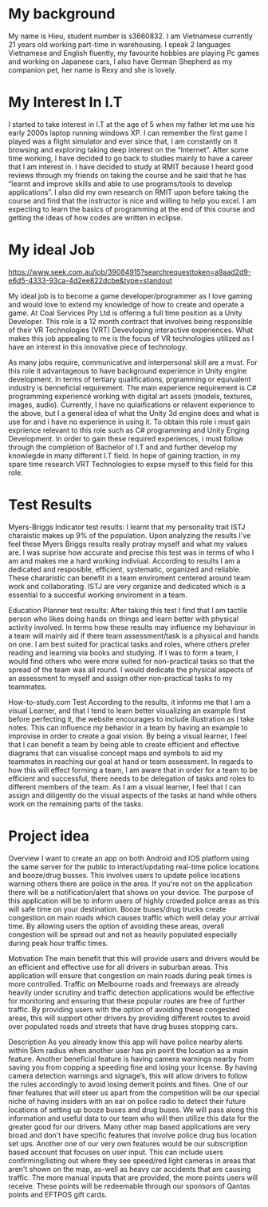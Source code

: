 
# My background  
My name is Hieu, student number is s3660832. I am Vietnamese currently 21 years old working part-time in warehousing. I speak 2 languages Vietnamese and English fluently, my favourite hobbies are playing Pc games and working on Japanese cars, I also have German Shepherd as my companion pet, her name is Rexy and she is lovely. 

# My Interest In I.T 
I started to take interest in I.T at the age of 5 when my father let me use his early 2000s laptop running windows XP. I can remember the first game I played was a flight simulator and ever since that, I am constantly on it browsing and exploring taking deep interest on the “Internet”. After some time working, I have decided to go back to studies mainly to have a career that I am interest in. I have decided to study at RMIT because I heard good reviews through my friends on taking the course and he said that he has “learnt and improve skills and able to use programs/tools to develop applications”. I also did my own research on RMIT upon before taking the course and find that the instructor is nice and willing to help you excel. I am expecting to learn the basics of programming at the end of this course and getting the ideas of how codes are written in eclipse.


# My ideal Job 
https://www.seek.com.au/job/39084915?searchrequesttoken=a9aad2d9-e6d5-4333-93ca-4d2ee822dcbe&type=standout


My ideal job is to become a game developer/programmer as I love gaming and would love to extend my knowledge of how to create and operate a game. At Coal Services Pty Ltd is offering a full time position as a Unity Developer. This role is a 12 month contract that involves being responsible of their VR Technologies (VRT) Devevloping interactive experiences. What makes this job appealing to me is the focus of VR technologies utilized as I have an interest in this innovative piece of technology.

As many jobs require, communicative and interpersonal skill are a must. For this role it advantageous to have background  experience in Unity engine development. In terms of tertiary qualifications, prgramming or equivalent industry is benneficial requirement. The main experience requirement is C# programming experience working with digital art assets (models, textures, images, audio).
Currently, I have no qulaifications or relavent experience to the above, but I a general idea of what the Unity 3d engine does and what is use for and i have no experience in using it. 
To obtain this role i must gain exprience relevant to this role such as C# programming and Unity Enging Development. In order to gain these required experiences, i must follow through the completion of Bachelor of I.T and and further develop my knowlegde in many different I.T field. In hope of gaining traction, in my spare time research VRT Technologies to expse myself to this field for this role. 
 
# Test Results 
 
Myers-Briggs Indicator test results:
I learnt that my personality trait ISTJ charaistic makes up 9% of the population. Upon analyzing the results I've feel these Myers Briggs results really protray myself and what my values are. I was suprise how accurate and precise this test was in terms of who I am and makes me a hard working indiviual. According to results I am a dedicated and resposible, efficient, systematic, organized and reliable. These chararistic can benefit in a team enviroment centered around team work and collaborating. ISTJ are very organize and dedicated which is a essential to a succesful working enviroment in a team. 

Education Planner test results: 
After taking this test I find that I am tactile person who likes doing hands on things and learn better with physical activity involved. In terms how these results may influence my behaviour in a team will mainly aid if there team assessment/task is a physical and hands on one. I am best suited for practical tasks and roles, where others prefer reading and learning via books and studying. If I was to form a team, I would find others who were more suited for non-practical tasks so that the spread of the team was all round. I would dedicate the physical aspects of an assessment to myself and assign other non-practical tasks to my teammates. 

How-to-study.com Test 
According to the results, it informs me that I am a visual Learner, and that I tend to learn better visualizing an example first before perfecting it, the website encourages to include illustration as I take notes. This can influence my behavior in a team by having an example to improvise in order to create a goal vision. By being a visual learner, I feel that I can benefit a team by being able to create efficient and effective diagrams that can visualise concept maps and symbols to aid my teammates in reaching our goal at hand or team assessment. In regards to how this will effect forming a team, I am aware that in order for a team to be efficient and successful, there needs to be delegation of tasks and roles to different members of the team. As I am a visual learner, I feel that I can assign and diligently do the visual aspects of the tasks at hand while others work on the remaining parts of the tasks. 

# Project idea

Overview 
I want to create an app on both Android and IOS platform using the same server for the public to interact/updating real-time police locations and booze/drug busses. This involves users to update police locations warning others there are police in the area. If you're not on the application there will be a notification/alert that shows on your device. The purpose of this application will be to inform users of highly crowded police areas as this will safe time on your destination. Booze buses/drug trucks create congestion on main roads which causes traffic which weill delay your arrival time. By allowing users the option of avoiding these areas, overall congestion will be spread out and not as heavily populated especially during peak hour traffic times. 

Motivation
The main benefit that this will provide users and drivers would be an efficient and effective use for all drivers in suburban areas. This application will ensure that congestion on main roads during peak times is more controlled. Traffic on Melbourne roads and freeways are already heavily under scrutiny and traffic detection applications would be effective for monitoring and ensuring that these popular routes are free of further traffic. By providing users with the option of avoiding these congested areas, this will support other drivers by providing different routes to avoid over populated roads and streets that have drug buses stopping cars. 

Description 
As you already know this app will have police nearby alerts within 5km radius when another user has pin point the location as a main feature. Another beneficial feature is having camera warnings nearby from saving you from copping a speeding fine and losing your license. By having camera detection warnings and signage’s, this will allow drivers to follow the rules accordingly to avoid losing demerit points and fines. One of our finer features that will steer us apart from the competition will be our special niche of having insiders with an ear on police radio to detect their future locations of setting up booze buses and drug buses. We will pass along this information and useful data to our team who will then utilize this data for the greater good for our drivers. Many other map based applications are very broad and don't have specific features that involve police drug bus location set ups. Another one of our very own features would be our subscription based account that focuses on user input. This can include users confirming/listing out where they see speed/red light cameras in areas that aren't shown on the map, as-well as heavy car accidents that are causing traffic. The more manual inputs that are provided, the more points users will receive. These points will be redeemable through our sponsors of Qantas points and EFTPOS gift cards. 







